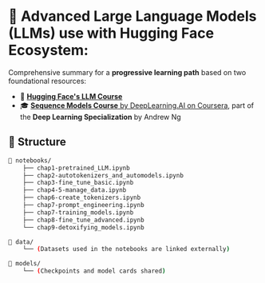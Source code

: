 # 🚀 Advanced Large Language Models (LLMs) use with Hugging Face Ecosystem:

Comprehensive summary for a **progressive learning path** based on two foundational resources:

- 🤗 [**Hugging Face's LLM Course**](https://huggingface.co/learn/llm-course/)
- 🎓 [**Sequence Models Course** by DeepLearning.AI on Coursera](https://www.coursera.org/learn/nlp-sequence-models), part of the **Deep Learning Specialization** by Andrew Ng

## 📁 Structure

```bash
📂 notebooks/
    ├── chap1-pretrained_LLM.ipynb
    ├── chap2-autotokenizers_and_automodels.ipynb
    ├── chap3-fine_tune_basic.ipynb
    ├── chap4-5-manage_data.ipynb
    ├── chap6-create_tokenizers.ipynb
    ├── chap7-prompt_engineering.ipynb
    ├── chap7-training_models.ipynb
    ├── chap8-fine_tune_advanced.ipynb
    └── chap9-detoxifying_models.ipynb

📂 data/
    └── (Datasets used in the notebooks are linked externally)

📂 models/
    └── (Checkpoints and model cards shared)
